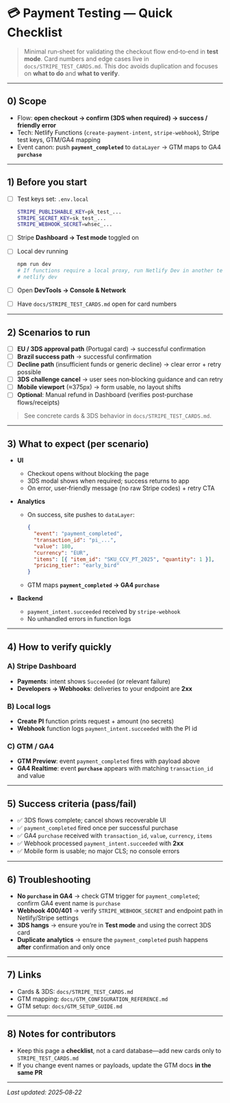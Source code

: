 # 💳 Payment Testing — Quick Checklist

> Minimal run‑sheet for validating the checkout flow end‑to‑end in **test mode**. Card numbers and edge cases live in `docs/STRIPE_TEST_CARDS.md`. This doc avoids duplication and focuses on **what to do** and **what to verify**.

---

## 0) Scope

* Flow: **open checkout → confirm (3DS when required) → success / friendly error**
* Tech: Netlify Functions (`create-payment-intent`, `stripe-webhook`), Stripe test keys, GTM/GA4 mapping
* Event canon: push **`payment_completed`** to `dataLayer` → GTM maps to GA4 **`purchase`**

---

## 1) Before you start

* [ ] Test keys set: `.env.local`

  ```bash
  STRIPE_PUBLISHABLE_KEY=pk_test_...
  STRIPE_SECRET_KEY=sk_test_...
  STRIPE_WEBHOOK_SECRET=whsec_...
  ```
* [ ] Stripe **Dashboard → Test mode** toggled on
* [ ] Local dev running

  ```bash
  npm run dev
  # If functions require a local proxy, run Netlify Dev in another terminal
  # netlify dev
  ```
* [ ] Open **DevTools → Console & Network**
* [ ] Have `docs/STRIPE_TEST_CARDS.md` open for card numbers

---

## 2) Scenarios to run

* [ ] **EU / 3DS approval path** (Portugal card) → successful confirmation
* [ ] **Brazil success path** → successful confirmation
* [ ] **Decline path** (insufficient funds or generic decline) → clear error + retry possible
* [ ] **3DS challenge cancel** → user sees non‑blocking guidance and can retry
* [ ] **Mobile viewport** (≈375px) → form usable, no layout shifts
* [ ] **Optional**: Manual refund in Dashboard (verifies post‑purchase flows/receipts)

> See concrete cards & 3DS behavior in `docs/STRIPE_TEST_CARDS.md`.

---

## 3) What to expect (per scenario)

* **UI**

  * Checkout opens without blocking the page
  * 3DS modal shows when required; success returns to app
  * On error, user‑friendly message (no raw Stripe codes) + retry CTA
* **Analytics**

  * On success, site pushes to `dataLayer`:

    ```json
    {
      "event": "payment_completed",
      "transaction_id": "pi_...",
      "value": 180,
      "currency": "EUR",
      "items": [{ "item_id": "SKU_CCV_PT_2025", "quantity": 1 }],
      "pricing_tier": "early_bird"
    }
    ```
  * GTM maps **`payment_completed` → GA4 `purchase`**
* **Backend**

  * `payment_intent.succeeded` received by `stripe-webhook`
  * No unhandled errors in function logs

---

## 4) How to verify quickly

### A) Stripe Dashboard

* **Payments**: intent shows `Succeeded` (or relevant failure)
* **Developers → Webhooks**: deliveries to your endpoint are **2xx**

### B) Local logs

* **Create PI** function prints request + amount (no secrets)
* **Webhook** function logs `payment_intent.succeeded` with the PI id

### C) GTM / GA4

* **GTM Preview**: event `payment_completed` fires with payload above
* **GA4 Realtime**: event **`purchase`** appears with matching `transaction_id` and value

---

## 5) Success criteria (pass/fail)

* ✅ 3DS flows complete; cancel shows recoverable UI
* ✅ `payment_completed` fired once per successful purchase
* ✅ GA4 `purchase` received with `transaction_id`, `value`, `currency`, `items`
* ✅ Webhook processed `payment_intent.succeeded` with **2xx**
* ✅ Mobile form is usable; no major CLS; no console errors

---

## 6) Troubleshooting

* **No `purchase` in GA4** → check GTM trigger for `payment_completed`; confirm GA4 event name is `purchase`
* **Webhook 400/401** → verify `STRIPE_WEBHOOK_SECRET` and endpoint path in Netlify/Stripe settings
* **3DS hangs** → ensure you’re in **Test mode** and using the correct 3DS card
* **Duplicate analytics** → ensure the `payment_completed` push happens **after** confirmation and only once

---

## 7) Links

* Cards & 3DS: `docs/STRIPE_TEST_CARDS.md`
* GTM mapping: `docs/GTM_CONFIGURATION_REFERENCE.md`
* GTM setup: `docs/GTM_SETUP_GUIDE.md`

---

## 8) Notes for contributors

* Keep this page a **checklist**, not a card database—add new cards only to `STRIPE_TEST_CARDS.md`
* If you change event names or payloads, update the GTM docs **in the same PR**

---

*Last updated: 2025‑08‑22*
